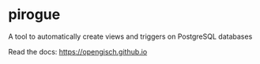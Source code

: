 # pirogue
A tool to automatically create views and triggers on PostgreSQL databases

Read the docs: https://opengisch.github.io


